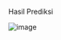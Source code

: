 Hasil Prediksi

![image](https://github.com/user-attachments/assets/c3185c5d-3073-446a-9914-9cece6c28a6c)
